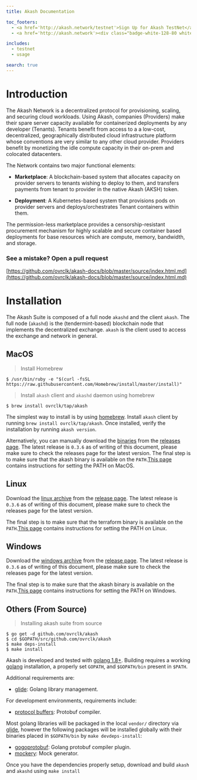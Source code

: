 ```yaml
---
title: Akash Documentation

toc_footers:
  - <a href='http://akash.network/testnet'>Sign Up for Akash TestNet</a>
  - <a href='http://akash.network'><div class="badge-white-128-80 white"></div></a>

includes:
  - testnet
  - usage

search: true
---
```


# Introduction

The Akash Network is a decentralized protocol for provisioning, scaling, and securing cloud workloads. Using Akash, companies (Providers) make their spare server capacity available for containerized deployments by any developer (Tenants). Tenants benefit from access to a a low-cost, decentralized, geographically distributed cloud infrastructure platform whose conventions are very similar to any other cloud provider. Providers benefit by monetizing the idle compute capacity in their on-prem and colocated datacenters.

The Network contains two major functional elements:

* **Marketplace**: A blockchain-based system that allocates capacity on provider servers to tenants wishing to deploy to them, and transfers payments from tenant to provider in the native Akash (AKSH) token.

* **Deployment**: A Kubernetes-based system that provisions pods on provider servers and deploys/orchestrates Tenant containers within them.

The permission-less marketplace provides a censorship-resistant procurement mechanism for highly scalable and secure container based deployments for base resources which are compute, memory, bandwidth, and storage.

### See a mistake? Open a pull request

[https://github.com/ovrclk/akash-docs/blob/master/source/index.html.md](https://github.com/ovrclk/akash-docs/blob/master/source/index.html.md)

# Installation

The Akash Suite is composed of a full node `akashd` and the client `akash`.  The full node (`akashd`) is the (tendermint-based) blockchain node that implements the decentralized exchange. `akash` is the client used to access the exchange and network in general.

## MacOS

> Install Homebrew

```shell
$ /usr/bin/ruby -e "$(curl -fsSL https://raw.githubusercontent.com/Homebrew/install/master/install)"
```

> Install `akash` client and `akashd` daemon using homebrew

```shell
$ brew install ovrclk/tap/akash
```

The simplest way to install is by using [homebrew](https://brew.sh). Install `akash` client by running `brew install ovrclk/tap/akash`. Once installed, verify the installation by running `akash version`.

Alternatively, you can manually download the [binaries](https://github.com/ovrclk/akash/releases/download/v0.3.6/akash_0.3.6_darwin_amd64.tar.gz) from the [releases page](https://github.com/ovrclk/akash/releases). The latest release is `0.3.6` as of writing of this document, please make sure to check the releases page for the latest version. The final step is to make sure that the akash binary is available on the `PATH`.[This page](https://stackoverflow.com/questions/14637979/how-to-permanently-set-path-on-linux-unix) contains instructions for setting the PATH on MacOS.

## Linux

Download the [linux archive](https://github.com/ovrclk/akash/releases/download/v0.3.6/akash_0.3.6_linux_amd64.tar.gz) from the [release page](https://github.com/ovrclk/akash/releases). The latest release is `0.3.6` as of writing of this document, please make sure to check the releases page for the latest version.

The final step is to make sure that the terraform binary is available on the `PATH`.[This page](https://stackoverflow.com/questions/14637979/how-to-permanently-set-path-on-linux-unix) contains instructions for setting the PATH on Linux.

## Windows

Download the [windows archive](https://github.com/ovrclk/akash/releases/download/v0.3.6/akash_0.3.6_windows_amd64.tar.gz) from the [release page](https://github.com/ovrclk/akash/releases). The latest release is `0.3.6` as of writing of this document, please make sure to check the releases page for the latest version.

The final step is to make sure that the akash binary is available on the `PATH`.[This page](https://stackoverflow.com/questions/1618280/where-can-i-set-path-to-make-exe-on-windows) contains instructions for setting the PATH on Windows.

## Others (From Source)

> Installing akash suite from source

```shell
$ go get -d github.com/ovrclk/akash
$ cd $GOPATH/src/github.com/ovrclk/akash
$ make deps-install
$ make install
```

Akash is developed and tested with [golang 1.8+](https://golang.org/).  Building requires a working [golang](https://golang.org/) installation, a properly set `GOPATH`, and `$GOPATH/bin` present in `$PATH`.

Additional requirements are:

* [glide](https://github.com/Masterminds/glide): Golang library management.

For development environments, requirements include:

* [protocol buffers](https://developers.google.com/protocol-buffers/): Protobuf compiler.

Most golang libraries will be packaged in the local `vendor/` directory via [glide](https://github.com/Masterminds/glide), however the following packages will
 be installed globally with their binaries placed in `$GOPATH/bin` by `make devdeps-install`:

* [gogoprotobuf](https://github.com/gogo/protobuf): Golang protobuf compiler plugin.
* [mockery](https://github.com/vektra/mockery): Mock generator.

Once you have the dependencies properly setup, download and build `akash` and `akashd` using `make install`
